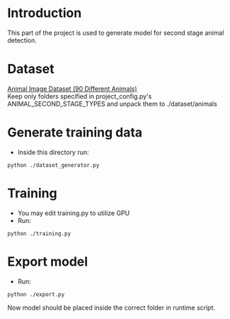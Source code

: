 # Introduction
This part of the project is used to generate model for second stage animal detection.

# Dataset
[Animal Image Dataset (90 Different Animals)](https://www.kaggle.com/datasets/iamsouravbanerjee/animal-image-dataset-90-different-animals) </br>
Keep only folders specified in project_config.py's ANIMAL_SECOND_STAGE_TYPES and unpack them to ./dataset/animals

# Generate training data
* Inside this directory run:
```
python ./dataset_generator.py
```

# Training
* You may edit training.py to utilize GPU
* Run:
```
python ./training.py
```

# Export model
* Run:
```
python ./export.py
```

Now model should be placed inside the correct folder in runtime script.